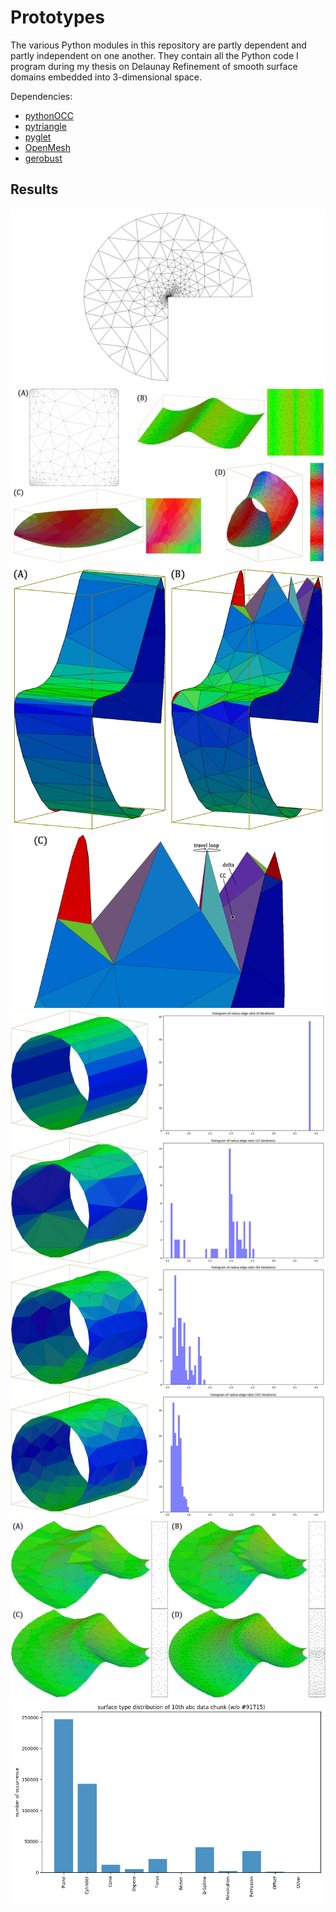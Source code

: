 # Prototypes
The various Python modules in this repository are partly dependent and partly independent on one another. They contain all the Python code I program during my thesis on Delaunay Refinement of smooth surface domains embedded into 3-dimensional space.

Dependencies:
- [pythonOCC](https://github.com/tpaviot/pythonocc)
- [pytriangle](https://github.com/pletzer/pytriangle)
- [pyglet](http://pyglet.org)
- [OpenMesh](https://openmesh-python.readthedocs.io/en/latest/)
- [gerobust](https://github.com/aluriak/gerobust)

## Results

![](imgs/chew93_2D.png "recreation of chew93 figure for planar domain")
![](imgs/chew93_Surface.png "various results from mesher_v2.py")
![](imgs/fold_generation.png "one of the error cases lead to infinite looping")
![](imgs/radius_edge_ratio.png "mesh quality convergence")
![](imgs/size_test.png "results for various size thresholds")
![](imgs/surface_type_distribution_chart.png "CAD surface type distribution")

